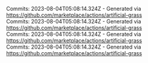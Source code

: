 Commits: 2023-08-04T05:08:14.324Z - Generated via https://github.com/marketplace/actions/artificial-grass
<br>
Commits: 2023-08-04T05:08:14.324Z - Generated via https://github.com/marketplace/actions/artificial-grass
<br>
Commits: 2023-08-04T05:08:14.324Z - Generated via https://github.com/marketplace/actions/artificial-grass
<br>
Commits: 2023-08-04T05:08:14.324Z - Generated via https://github.com/marketplace/actions/artificial-grass
<br>

